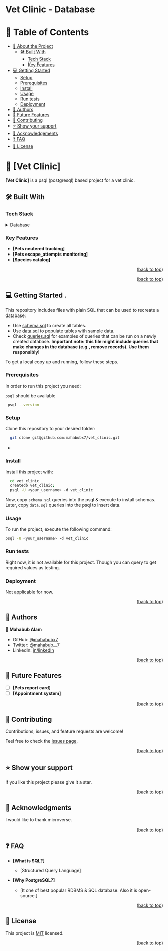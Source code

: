 # Vet Clinic - Database

<a name="readme-top"></a>

<!--
HOW TO USE:
This is an example of how you may give instructions on setting up your project locally.

Modify this file to match your project and remove sections that don't apply.

REQUIRED SECTIONS:
- Table of Contents
- About the Project
  - Built With
  - Live Demo
- Getting Started
- Authors
- Future Features
- Contributing
- Show your support
- Acknowledgements
- License

After you're finished please remove all the comments and instructions!
-->


<!-- TABLE OF CONTENTS -->

# 📗 Table of Contents

- [📖 About the Project](#about-project)
  - [🛠 Built With](#built-with)
    - [Tech Stack](#tech-stack)
    - [Key Features](#key-features)
  <!-- - [🚀 Live Demo](#live-demo) -->
- [💻 Getting Started](#getting-started)
  - [Setup](#setup)
  - [Prerequisites](#prerequisites)
  - [Install](#install)
  - [Usage](#usage)
  - [Run tests](#run-tests)
  - [Deployment](#triangular_flag_on_post-deployment)
- [👥 Authors](#authors)
- [🔭 Future Features](#future-features)
- [🤝 Contributing](#contributing)
- [⭐️ Show your support](#support)
- [🙏 Acknowledgements](#acknowledgements)
- [❓ FAQ](#faq)
- [📝 License](#license)

<!-- PROJECT DESCRIPTION -->

# 📖 [Vet Clinic] <a name="about-project"></a>


**[Vet Clinic]** is a psql (postgresql) based project for a vet clinic.  

## 🛠 Built With <a name="built-with"></a>

### Tech Stack <a name="tech-stack"></a>


<!-- <details>
  <summary>Client</summary>
  <ul>
    <li><a href="https://reactjs.org/">React.js</a></li>
  </ul>
</details>

<details>
  <summary>Server</summary>
  <ul>
    <li><a href="https://expressjs.com/">Express.js</a></li>
  </ul>
</details> -->

<details>
  <summary>Database</summary>
  <ul>
    <li><a href="https://www.postgresql.org/">PostgreSQL</a></li>
  </ul>
</details>

<!-- Features -->

### Key Features <a name="key-features"></a>

- **[Pets neutered tracking]**
- **[Pets escape_attempts monitoring]**
- **[Species catalog]**

<p align="right">(<a href="#readme-top">back to top</a>)</p>

<!-- LIVE DEMO -->

<!-- ## 🚀 Live Demo <a name="live-demo"></a>

Will be added later. -->

<!-- - [Live Demo Link](<replace-with-your-deployment-URL>) -->

<p align="right">(<a href="#readme-top">back to top</a>)</p>

<!-- GETTING STARTED -->

## 💻 Getting Started <a name="getting-started"></a>.

This repository includes files with plain SQL that can be used to recreate a database:

- Use [schema.sql](./schema.sql) to create all tables.
- Use [data.sql](./data.sql) to populate tables with sample data.
- Check [queries.sql](./queries.sql) for examples of queries that can be run on a newly created database. **Important note: this file might include queries that make changes in the database (e.g., remove records). Use them responsibly!**


To get a local copy up and running, follow these steps.

### Prerequisites

In order to run this project you need:

 `psql` should be available

<!-- ```sh
 gem install rails
``` -->
```sh
 psql --version
```


### Setup

Clone this repository to your desired folder:


```sh
  git clone git@github.com:mahabubx7/vet_clinic.git
```
-

### Install

Install this project with:

<!--
Example command:

```sh
  cd my-project
  gem install
```
--->
```sh
  cd vet_clinic
  createdb vet_clinic;
  psql -U <your_username> -d vet_clinic
```
Now, copy `schema.sql` queries into the psql & execute to install schemas.
Later, copy `data.sql` queries into the psql to insert data.

### Usage

To run the project, execute the following command:

```sh
psql -U <your_username> -d vet_clinic
```


<!--
Example command:

```sh
  rails server
```
--->

### Run tests

Right now, it is not available for this project. Though you can query to get required values as testing.
<!-- To run tests, run the following command: -->

<!--
Example command:

```sh
  bin/rails test test/models/article_test.rb
```
--->

### Deployment
Not applicable for now.

<!-- You can deploy this project using: -->

<!--
Example:

```sh

```
 -->

<p align="right">(<a href="#readme-top">back to top</a>)</p>

<!-- AUTHORS -->

## 👥 Authors <a name="authors"></a>

👤 **Mahabub Alam**

- GitHub: [@mahabubx7](https://github.com/mahabubx7)
- Twitter: [@mahabub__7](https://twitter.com/mahabub__7)
- LinkedIn: [in/linkedIn](https://linkedin.com/in/mahabubx7)


<p align="right">(<a href="#readme-top">back to top</a>)</p>

<!-- FUTURE FEATURES -->

## 🔭 Future Features <a name="future-features"></a>

- [ ] **[Pets report card]**
- [ ] **[Appointment system]**

<p align="right">(<a href="#readme-top">back to top</a>)</p>

<!-- CONTRIBUTING -->

## 🤝 Contributing <a name="contributing"></a>

Contributions, issues, and feature requests are welcome!

Feel free to check the [issues page](../../issues/).

<p align="right">(<a href="#readme-top">back to top</a>)</p>

<!-- SUPPORT -->

## ⭐️ Show your support <a name="support"></a>

If you like this project please give it a star.

<p align="right">(<a href="#readme-top">back to top</a>)</p>

<!-- ACKNOWLEDGEMENTS -->

## 🙏 Acknowledgments <a name="acknowledgements"></a>

I would like to thank microverse.

<p align="right">(<a href="#readme-top">back to top</a>)</p>

<!-- FAQ (optional) -->

## ❓ FAQ <a name="faq"></a>

- **[What is SQL?]**

  - [Structured Query Language]

- **[Why PostgreSQL?]**

  - [It one of best popular RDBMS & SQL database. Also it is open-source.]

<p align="right">(<a href="#readme-top">back to top</a>)</p>

<!-- LICENSE -->

## 📝 License <a name="license"></a>

This project is [MIT](./LICENSE) licensed.

<p align="right">(<a href="#readme-top">back to top</a>)</p>
